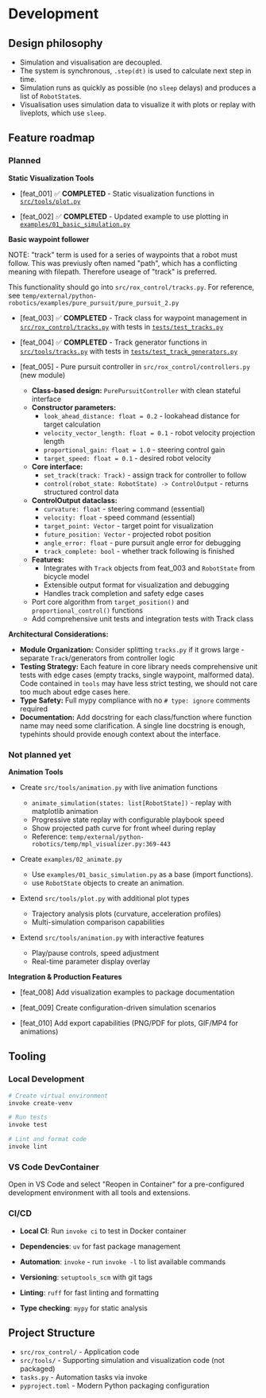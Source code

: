 # Development

## Design philosophy

* Simulation and visualisation are decoupled.
* The system is synchronous, `.step(dt)` is used to calculate next step in time.
* Simulation runs as quickly as possible (no `sleep` delays) and produces a list of `RobotState`s.
* Visualisation uses simulation data to visualize it with plots or replay with liveplots, which use `sleep`.

## Feature roadmap

### Planned
**Static Visualization Tools**

* [feat_001] ✅ **COMPLETED** - Static visualization functions in [`src/tools/plot.py`](src/tools/plot.py)

* [feat_002] ✅ **COMPLETED** - Updated example to use plotting in [`examples/01_basic_simulation.py`](examples/01_basic_simulation.py)

**Basic waypoint follower**

NOTE: "track" term is used for a series of waypoints that a robot must follow. This was previusly
often named "path", which has a conflicting meaning with filepath. Therefore useage of "track" is preferred.

This functionality should go into `src/rox_control/tracks.py`.
For reference, see `temp/external/python-robotics/examples/pure_pursuit/pure_pursuit_2.py`

* [feat_003] ✅ **COMPLETED** - Track class for waypoint management in [`src/rox_control/tracks.py`](src/rox_control/tracks.py) with tests in [`tests/test_tracks.py`](tests/test_tracks.py)

* [feat_004] ✅ **COMPLETED** - Track generator functions in [`src/tools/tracks.py`](src/tools/tracks.py) with tests in [`tests/test_track_generators.py`](tests/test_track_generators.py)

* [feat_005] - Pure pursuit controller in `src/rox_control/controllers.py` (new module)
    - **Class-based design:** `PurePursuitController` with clean stateful interface
    - **Constructor parameters:**
      - `look_ahead_distance: float = 0.2` - lookahead distance for target calculation
      - `velocity_vector_length: float = 0.1` - robot velocity projection length
      - `proportional_gain: float = 1.0` - steering control gain
      - `target_speed: float = 0.1` - desired robot velocity
    - **Core interface:**
      - `set_track(track: Track)` - assign track for controller to follow
      - `control(robot_state: RobotState) -> ControlOutput` - returns structured control data
    - **ControlOutput dataclass:**
      - `curvature: float` - steering command (essential)
      - `velocity: float` - speed command (essential)
      - `target_point: Vector` - target point for visualization
      - `future_position: Vector` - projected robot position
      - `angle_error: float` - pure pursuit angle error for debugging
      - `track_complete: bool` - whether track following is finished
    - **Features:**
      - Integrates with `Track` objects from feat_003 and `RobotState` from bicycle model
      - Extensible output format for visualization and debugging
      - Handles track completion and safety edge cases
    - Port core algorithm from `target_position()` and `proportional_control()` functions
    - Add comprehensive unit tests and integration tests with Track class

**Architectural Considerations:**
- **Module Organization:** Consider splitting `tracks.py` if it grows large - separate `Track`/generators from controller logic
- **Testing Strategy:** Each feature in core library needs comprehensive unit tests with edge cases (empty tracks, single waypoint, malformed data). Code contained in `tools` may have less strict testing, we should not care too much about edge cases here.
- **Type Safety:** Full mypy compliance with no `# type: ignore` comments required
- **Documentation:** Add docstring for each class/function where function name may need some clarification. A single line docstring is enough, typehints should provide enough context about the interface.



### Not planned yet

**Animation Tools**

* Create `src/tools/animation.py` with live animation functions
    - `animate_simulation(states: list[RobotState])` - replay with matplotlib animation
    - Progressive state replay with configurable playbook speed
    - Show projected path curve for front wheel during replay
    - Reference: `temp/external/python-robotics/temp/mpl_visualizer.py:369-443`


* Create `examples/02_animate.py`
    - Use `examples/01_basic_simulation.py` as a base (import functions).
    - use `RobotState` objects to create an animation.



*  Extend `src/tools/plot.py` with additional plot types
    - Trajectory analysis plots (curvature, acceleration profiles)
    - Multi-simulation comparison capabilities

* Extend `src/tools/animation.py` with interactive features
    - Play/pause controls, speed adjustment
    - Real-time parameter display overlay

**Integration & Production Features**

* [feat_008] Add visualization examples to package documentation

* [feat_009] Create configuration-driven simulation scenarios

* [feat_010] Add export capabilities (PNG/PDF for plots, GIF/MP4 for animations)


## Tooling

### Local Development
```bash
# Create virtual environment
invoke create-venv

# Run tests
invoke test

# Lint and format code
invoke lint
```

### VS Code DevContainer
Open in VS Code and select "Reopen in Container" for a pre-configured development environment with all tools and extensions.

### CI/CD

* **Local CI**: Run `invoke ci` to test in Docker container


* **Dependencies**: `uv` for fast package management
* **Automation**: `invoke` - run `invoke -l` to list available commands
* **Versioning**: `setuptools_scm` with git tags
* **Linting**: `ruff` for fast linting and formatting
* **Type checking**: `mypy` for static analysis

## Project Structure

* `src/rox_control/` - Application code
* `src/tools/` - Supporting simulation and visualization code (not packaged)
* `tasks.py` - Automation tasks via invoke
* `pyproject.toml` - Modern Python packaging configuration

